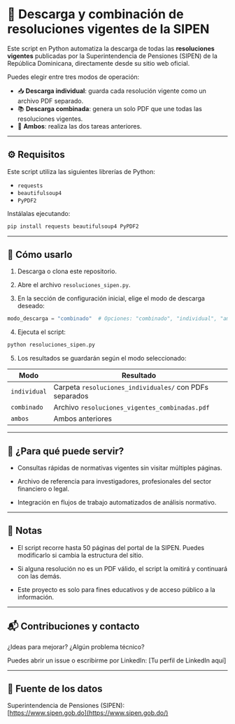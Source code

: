 # 📄 Descarga y combinación de resoluciones vigentes de la SIPEN

Este script en Python automatiza la descarga de todas las **resoluciones vigentes** publicadas por la Superintendencia de Pensiones (SIPEN) de la República Dominicana, directamente desde su sitio web oficial.

Puedes elegir entre tres modos de operación:

- 📥 **Descarga individual**: guarda cada resolución vigente como un archivo PDF separado.
- 📚 **Descarga combinada**: genera un solo PDF que une todas las resoluciones vigentes.
- 🔁 **Ambos**: realiza las dos tareas anteriores.

---

## ⚙️ Requisitos

Este script utiliza las siguientes librerías de Python:

- `requests`
- `beautifulsoup4`
- `PyPDF2`

Instálalas ejecutando:

```bash
pip install requests beautifulsoup4 PyPDF2
```

---

## 🚀 Cómo usarlo

1. Descarga o clona este repositorio.
    
2. Abre el archivo `resoluciones_sipen.py`.
    
3. En la sección de configuración inicial, elige el modo de descarga deseado:
    

```python
modo_descarga = "combinado"  # Opciones: "combinado", "individual", "ambos"
```

4. Ejecuta el script:
    

```bash
python resoluciones_sipen.py
```

5. Los resultados se guardarán según el modo seleccionado:
    

|Modo|Resultado|
|---|---|
|`individual`|Carpeta `resoluciones_individuales/` con PDFs separados|
|`combinado`|Archivo `resoluciones_vigentes_combinadas.pdf`|
|`ambos`|Ambos anteriores|

---

## 🧠 ¿Para qué puede servir?

- Consultas rápidas de normativas vigentes sin visitar múltiples páginas.
    
- Archivo de referencia para investigadores, profesionales del sector financiero o legal.
    
- Integración en flujos de trabajo automatizados de análisis normativo.
    

---

## 📌 Notas

- El script recorre hasta 50 páginas del portal de la SIPEN. Puedes modificarlo si cambia la estructura del sitio.
    
- Si alguna resolución no es un PDF válido, el script la omitirá y continuará con las demás.
    
- Este proyecto es solo para fines educativos y de acceso público a la información.
    

---

## 📬 Contribuciones y contacto

¿Ideas para mejorar? ¿Algún problema técnico?

Puedes abrir un issue o escribirme por LinkedIn: [Tu perfil de LinkedIn aquí]

---

## 🔖 Fuente de los datos

Superintendencia de Pensiones (SIPEN):  
[https://www.sipen.gob.do](https://www.sipen.gob.do/)

